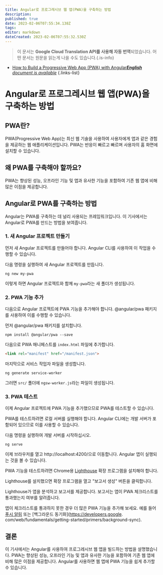 ```yaml
---
title: Angular로 프로그레시브 웹 앱(PWA)을 구축하는 방법
description: 
published: true
date: 2023-02-06T07:55:34.138Z
tags: 
editor: markdown
dateCreated: 2023-02-06T07:55:32.530Z
---
```


> 이 문서는 **Google Cloud Translation API를 사용해 자동 번역**되었습니다.
어떤 문서는 원문을 읽는게 나을 수도 있습니다.{.is-info}



- [How to Build a Progressive Web App (PWA) with Angular***English** document is available*](/en/Knowledge-base/Common/how-to-build-a-progressive-web-app-pwa-with-angular)
{.links-list}


# Angular로 프로그레시브 웹 앱(PWA)을 구축하는 방법

## PWA란?

PWA(Progressive Web App)는 최신 웹 기술을 사용하여 사용자에게 앱과 같은 경험을 제공하는 웹 애플리케이션입니다. PWA는 반응이 빠르고 빠르며 사용자의 홈 화면에 설치할 수 있습니다.

## 왜 PWA를 구축해야 할까요?

PWA는 향상된 성능, 오프라인 기능 및 앱과 유사한 기능을 포함하여 기존 웹 앱에 비해 많은 이점을 제공합니다.

## Angular로 PWA를 구축하는 방법

Angular는 PWA를 구축하는 데 널리 사용되는 프레임워크입니다. 이 기사에서는 Angular로 PWA를 만드는 방법을 보여줍니다.

### 1. 새 Angular 프로젝트 만들기

먼저 새 Angular 프로젝트를 만들어야 합니다. Angular CLI를 사용하여 이 작업을 수행할 수 있습니다.

다음 명령을 실행하여 새 Angular 프로젝트를 만듭니다.

```
ng new my-pwa
```

이렇게 하면 Angular 프로젝트와 함께 `my-pwa`라는 새 폴더가 생성됩니다.

### 2. PWA 기능 추가

다음으로 Angular 프로젝트에 PWA 기능을 추가해야 합니다. @angular/pwa 패키지를 사용하여 이를 수행할 수 있습니다.

먼저 @angular/pwa 패키지를 설치합니다.

```
npm install @angular/pwa --save
```

다음으로 PWA 매니페스트를 `index.html` 파일에 추가합니다.

```html
<link rel="manifest" href="/manifest.json">
```

마지막으로 서비스 작업자 파일을 생성합니다.

```
ng generate service-worker
```

그러면 `src/` 폴더에 `ngsw-worker.js`라는 파일이 생성됩니다.

### 3. PWA 테스트

이제 Angular 프로젝트에 PWA 기능을 추가했으므로 PWA를 테스트할 수 있습니다.

PWA를 테스트하려면 로컬 서버를 실행해야 합니다. Angular CLI에는 개발 서버가 포함되어 있으므로 이를 사용할 수 있습니다.

다음 명령을 실행하여 개발 서버를 시작하십시오.

```
ng serve
```

이제 브라우저를 열고 http://localhost:4200/으로 이동합니다. Angular 앱이 실행되는 것을 볼 수 있습니다.

PWA 기능을 테스트하려면 Chrome용 [Lighthouse](https://developers.google.com/web/tools/lighthouse/) 확장 프로그램을 설치해야 합니다.

Lighthouse를 설치했으면 확장 프로그램을 열고 "보고서 생성" 버튼을 클릭합니다.

Lighthouse가 앱을 분석하고 보고서를 제공합니다. 보고서는 앱이 PWA 체크리스트를 통과했는지 여부를 알려줍니다.

앱이 체크리스트를 통과하지 못한 경우 더 많은 PWA 기능을 추가해 보세요. 예를 들어 [푸시 알림](https://developers.google.com/web/fundamentals/getting-started/codelabs/push-notifications/) 또는 [백그라운드 동기화](https://developers.google. com/web/fundamentals/getting-started/primers/background-sync).

## 결론

이 기사에서는 Angular를 사용하여 프로그레시브 웹 앱을 빌드하는 방법을 설명했습니다. PWA는 향상된 성능, 오프라인 기능 및 앱과 유사한 기능을 포함하여 기존 웹 앱에 비해 많은 이점을 제공합니다. Angular를 사용하면 웹 앱에 PWA 기능을 쉽게 추가할 수 있습니다.